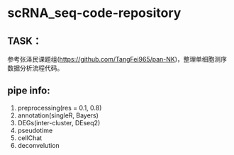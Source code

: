 # scRNA_seq-code-repository

## TASK：

参考张泽民课题组(https://github.com/TangFei965/pan-NK)，整理单细胞测序数据分析流程代码。

## pipe info:

1. preprocessing(res = 0.1, 0.8)
2. annotation(singleR, Bayers)
3. DEGs(inter-cluster, DEseq2)
4. pseudotime
5. cellChat
6. deconvelution
